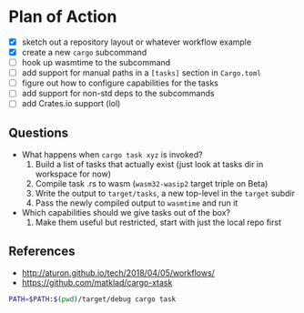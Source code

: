 # Plan of Action

- [x] sketch out a repository layout or whatever workflow example
- [x] create a new `cargo` subcommand
- [ ] hook up wasmtime to the subcommand
- [ ] add support for manual paths in a `[tasks]` section in `Cargo.toml`
- [ ] figure out how to configure capabilities for the tasks
- [ ] add support for non-std deps to the subcommands
- [ ] add Crates.io support (lol)

## Questions

- What happens when `cargo task xyz` is invoked?
  1. Build a list of tasks that actually exist (just look at tasks dir in workspace for now)
  2. Compile task .rs to wasm  (`wasm32-wasip2` target triple on Beta)
  3. Write the output to `target/tasks`, a new top-level in the `target` subdir
  4. Pass the newly compiled output to `wasmtime` and run it
- Which capabilities should we give tasks out of the box?
  1. Make them useful but restricted, start with just the local repo first

## References

- http://aturon.github.io/tech/2018/04/05/workflows/
- https://github.com/matklad/cargo-xtask


```bash
PATH=$PATH:$(pwd)/target/debug cargo task
```

